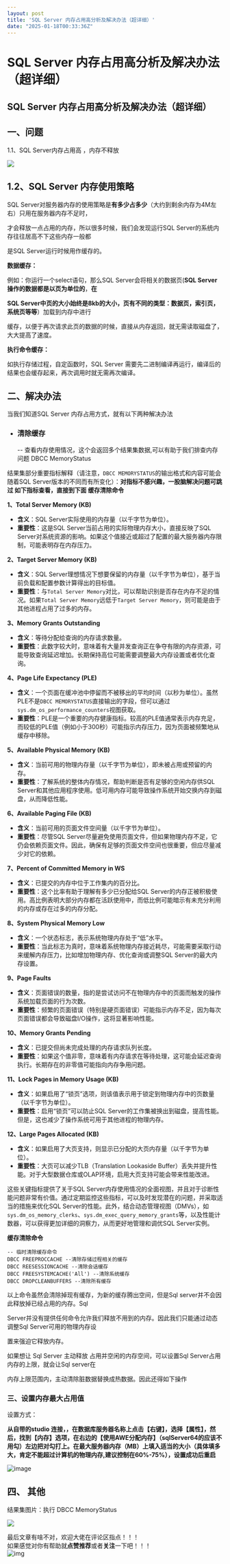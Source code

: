 ```yaml
---
layout: post
title: 'SQL Server 内存占用高分析及解决办法（超详细）'
date: "2025-01-18T00:33:36Z"
---
```

SQL Server 内存占用高分析及解决办法（超详细）
============================

SQL Server 内存占用高分析及解决办法（超详细）
----------------------------

一、问题
----

1.1、SQL Server内存占用高 ，内存不释放

![](https://img2024.cnblogs.com/blog/2719585/202501/2719585-20250117105413325-887156944.png)

1.2、SQL Server 内存使用策略
---------------------

SQL Server对服务器内存的使用策略是**有多少占多少**（大约到剩余内存为4M左右）只用在服务器内存不足时，

才会释放一点占用的内存，所以很多时候，我们会发现运行SQL Server的系统内存往往居高不下这些内存一般都

是SQL Server运行时候用作缓存的。

**数据缓存：**

例如：你运行一个select语句，那么SQL Server会将相关的数据页(**SQL Server操作的数据都是以页为单位的**，**在**

**SQL Server中页的大小始终是8kb的大小，页有不同的类型：数据页，索引页，系统页等等**）加载到内存中进行

缓存，以便于再次请求此页的数据的时候，直接从内存返回，就无需读取磁盘了，大大提高了速度。

**执行命令缓存：**

如执行存储过程，自定函数时，SQL Server 需要先二进制编译再运行，编译后的结果也会缓存起来，再次调用时就无需再次编译。

二、解决办法
------

当我们知道SQL Server 内存占用方式，就有以下两种解决办法

*   ### **清除缓存**
    

    -- 查看内存使用情况，这个会返回多个结果集数据,可以有助于我们排查内存问题
    DBCC MemoryStatus
    

结果集部分重要指标解释（请注意，`DBCC MEMORYSTATUS`的输出格式和内容可能会随着SQL Server版本的不同而有所变化）：**对指标不感兴趣，一股脑解决问题可跳过 如下指标查看，直接到下面 缓存清除命令**

**1、Total Server Memory (KB)**

*   **含义**：SQL Server实际使用的内存量（以千字节为单位）。
*   **重要性**：这是SQL Server当前占用的实际物理内存大小，直接反映了SQL Server对系统资源的影响。如果这个值接近或超过了配置的最大服务器内存限制，可能表明存在内存压力。

**2、Target Server Memory (KB)**

*   **含义**：SQL Server理想情况下想要保留的内存量（以千字节为单位），基于当前负载和配置参数计算得出的目标值。
*   **重要性**：与`Total Server Memory`对比，可以帮助识别是否存在内存不足的情况。如果`Total Server Memory`远低于`Target Server Memory`，则可能是由于其他进程占用了过多的内存。

**3、Memory Grants Outstanding**

*   **含义**：等待分配给查询的内存请求数量。
*   **重要性**：此数字较大时，意味着有大量并发查询正在争夺有限的内存资源，可能导致查询延迟增加。长期保持高位可能需要调整最大内存设置或者优化查询。

**4、Page Life Expectancy (PLE)**

*   **含义**：一个页面在缓冲池中停留而不被移出的平均时间（以秒为单位）。虽然PLE不是`DBCC MEMORYSTATUS`直接输出的字段，但可以通过`sys.dm_os_performance_counters`视图获取。
*   **重要性**：PLE是一个重要的内存健康指标。较高的PLE值通常表示内存充足，而较低的PLE值（例如小于300秒）可能指示内存压力，因为页面被频繁地从缓存中移除。

**5、Available Physical Memory (KB)**

*   **含义**：当前可用的物理内存量（以千字节为单位），即未被占用或预留的内存。
*   **重要性**：了解系统的整体内存情况，帮助判断是否有足够的空闲内存供SQL Server和其他应用程序使用。低可用内存可能导致操作系统开始交换内存到磁盘，从而降低性能。

**6、Available Paging File (KB)**

*   **含义**：当前可用的页面文件空间量（以千字节为单位）。
*   **重要性**：尽管SQL Server尽量避免使用页面文件，但如果物理内存不足，它仍会依赖页面文件。因此，确保有足够的页面文件空间也很重要，但应尽量减少对它的依赖。

**7、Percent of Committed Memory in WS**

*   **含义**：已提交的内存中位于工作集内的百分比。
*   **重要性**：这个比率有助于理解有多少已分配给SQL Server的内存正被积极使用。高比例表明大部分内存都在活跃使用中，而低比例可能暗示有未充分利用的内存或存在过多的内存分配。

**8、System Physical Memory Low**

*   **含义**：一个状态标志，表示系统物理内存处于“低”水平。
*   **重要性**：当此标志为真时，意味着系统物理内存接近耗尽，可能需要采取行动来缓解内存压力，比如增加物理内存、优化查询或调整SQL Server的最大内存设置。

**9、Page Faults**

*   **含义**：页面错误的数量，指的是尝试访问不在物理内存中的页面而触发的操作系统加载页面的行为次数。
*   **重要性**：频繁的页面错误（特别是硬页面错误）可能指示内存不足，因为每次页面错误都会导致磁盘I/O操作，这将显著影响性能。

**10、Memory Grants Pending**

*   **含义**：已提交但尚未完成处理的内存请求队列长度。
*   **重要性**：如果这个值非零，意味着有内存请求在等待处理，这可能会延迟查询执行。长期存在的非零值可能指向内存争用问题。

**11、Lock Pages in Memory Usage (KB)**

*   **含义**：如果启用了“锁页”选项，则该值表示用于锁定到物理内存中的页数量（以千字节为单位）。
*   **重要性**：启用“锁页”可以防止SQL Server的工作集被换出到磁盘，提高性能。但是，这也减少了操作系统可用于其他进程的物理内存。

**12、Large Pages Allocated (KB)**

*   **含义**：如果启用了大页支持，则显示已分配的大页内存量（以千字节为单位）。
*   **重要性**：大页可以减少TLB（Translation Lookaside Buffer）丢失并提升性能。对于大型数据仓库或OLAP环境，启用大页支持可能会带来性能改进。

这些关键指标提供了关于SQL Server内存使用情况的全面视图，并且对于诊断性能问题非常有价值。通过定期监控这些指标，可以及时发现潜在的问题，并采取适当的措施来优化SQL Server的性能。此外，结合动态管理视图（DMVs），如`sys.dm_os_memory_clerks`、`sys.dm_exec_query_memory_grants`等，以及性能计数器，可以获得更加详细的洞察力，从而更好地管理和调优SQL Server实例。

**缓存清除命令**

    -- 临时清除缓存命令
    DBCC FREEPROCCACHE --清除存储过程相关的缓存
    DBCC REESESSIONCACHE --清除会话缓存
    DBCC FREESYSTEMCACHE('All') --清除系统缓存
    DBCC DROPCLEANBUFFERS --清除所有缓存
    

以上命令虽然会清除掉现有缓存，为新的缓存腾出空间，但是Sql server并不会因此释放掉已经占用的内存。Sql

Server并没有提供任何命令允许我们释放不用到的内存。因此我们只能通过动态调整Sql Server可用的物理内存设

置来强迫它释放内存。

如果想让 Sql Server 主动释放 占用并空闲的内存空间，可以设置Sql Server占用内存的上限，就会让Sql server在

内存上限范围内，主动清除脏数据替换成热数据。因此还得如下操作

### 三、设置内存最大占用值

设置方式：

**从自带的studio 连接，，在数据库服务器名称上点击【右键】，选择【属性】，然后，找到【内存】选项，在右边的【使用AWE分配内存】（sqlServer64的应该不用勾）左边把对勾打上。在最大服务器内存（MB）上填入适当的大小（具体填多大，肯定不能超过计算机的物理内存,建议控制在60%-75%），设置成功后重启**

![image](https://img2023.cnblogs.com/blog/80824/202308/80824-20230801171555006-908966472.png)

四、 其他
-----

结果集图片：执行 DBCC MemoryStatus

![](https://img2024.cnblogs.com/blog/2719585/202501/2719585-20250117105532670-1307444452.png)

最后文章有啥不对，欢迎大佬在评论区指点！！！  
如果感觉对你有帮助就**点赞推荐**或者**关注**一下吧！！！  
![img](https://img2024.cnblogs.com/blog/2719585/202409/2719585-20240927091023464-1188976011.gif)